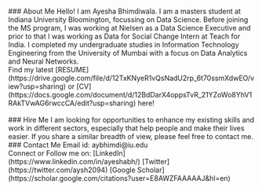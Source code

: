 <br/>
### About Me
Hello! I am Ayesha Bhimdiwala. I am a masters student at Indiana University Bloomington, focussing on Data Science. Before joining the MS program, I was working at Nielsen as a Data Science Executive and prior to that I was working as Data for Social Change Intern at Teach for India. I completed my undergraduate studies in Information Technology Engineering from the University of Mumbai with a focus on Data Analytics and Neural Networks.
<br/>
Find my latest [RESUME](https://drive.google.com/file/d/12TxKNyeR1vQsNadU2rp_6t70ssmXdwEO/view?usp=sharing) or [CV] (https://docs.google.com/document/d/12BdDarX4oppsTvR_21YZoWo8YhV1RAkTVwAG6rwccCA/edit?usp=sharing) here! <br/>
<br/>
### Hire Me
I am looking for opportunities to enhance my existing skills and work in different sectors, especially that help people and make their lives easier. If you share a similar breadth of view, please feel free to contact me.
<br/>
### Contact Me
Email id: aybhimdi@iu.edu <br/>
Connect or Follow me on:
[LinkedIn](https://www.linkedin.com/in/ayeshabh/)
[Twitter](https://twitter.com/aysh2094)
[Google Scholar](https://scholar.google.com/citations?user=E8AWZFAAAAAJ&hl=en)
